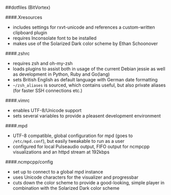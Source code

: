 ##dotfiles (BitVortex)

####.Xresources
* includes settings for rxvt-unicode and references a custom-written clipboard plugin
* requires Inconsolate font to be installed
* makes use of the Solarized Dark color scheme by Ethan Schoonover

####.zshrc
* requires zsh and oh-my-zsh
* loads plugins to assist both in usage of the current Debian jessie as well as development in Python, Ruby and Go(lang)
* sets British English as default language with German date formatting
* `~/zsh_aliases` is sourced, which contains useful, but also private aliases (for faster SSH connections etc.)

####.vimrc
* enables UTF-8/Unicode support
* sets several variables to provide a pleasent development environment

####.mpd
* UTF-8 compatible, global configuration for mpd (goes to `/etc/mpd.conf`), but easily tweakable to run as a user
* configured for local Pulseaudio output, FIFO output for ncmpcpp visualizations and an httpd stream at 192kbps

####.ncmpcpp/config
* set up to connect to a global mpd instance
* uses Unicode characters for the visualizer and progressbar
* cuts down the color scheme to provide a good-looking, simple player in combination with the Solarized Dark color scheme

